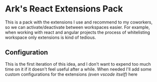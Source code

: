 # Ark's React Extensions Pack

This is a pack with the extensions I use and recommend to my coworkers, so we can activate/deactivate between workspaces easier.
For example, when working with react and angular projects the process of whitelisting workspace only extensions is kind of tedious.

## Configuration

This is the first iteration of this idea, and I don't want to expend too much time on it if it doesn't feel useful after a while.
When needed I'll add some custom configurations for the extensions _(even vscode itself)_ here
